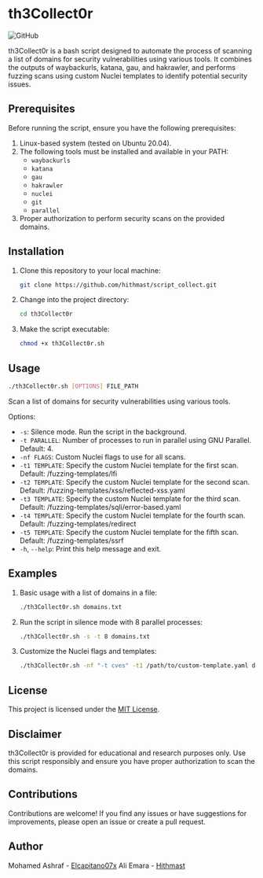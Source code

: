 # th3Collect0r

![GitHub](https://img.shields.io/github/license/hithmast/script_collect)

th3Collect0r is a bash script designed to automate the process of scanning a list of domains for security vulnerabilities using various tools. It combines the outputs of waybackurls, katana, gau, and hakrawler, and performs fuzzing scans using custom Nuclei templates to identify potential security issues.

## Prerequisites

Before running the script, ensure you have the following prerequisites:

1. Linux-based system (tested on Ubuntu 20.04).
2. The following tools must be installed and available in your PATH:
   - `waybackurls`
   - `katana`
   - `gau`
   - `hakrawler`
   - `nuclei`
   - `git`
   - `parallel`
3. Proper authorization to perform security scans on the provided domains.

## Installation

1. Clone this repository to your local machine:

   ```bash
   git clone https://github.com/hithmast/script_collect.git
   ```

2. Change into the project directory:

   ```bash
   cd th3Collect0r
   ```

3. Make the script executable:

   ```bash
   chmod +x th3Collect0r.sh
   ```

## Usage

```bash
./th3Collect0r.sh [OPTIONS] FILE_PATH
```

Scan a list of domains for security vulnerabilities using various tools.

Options:

- `-s`: Silence mode. Run the script in the background.
- `-t PARALLEL`: Number of processes to run in parallel using GNU Parallel. Default: 4.
- `-nf FLAGS`: Custom Nuclei flags to use for all scans.
- `-t1 TEMPLATE`: Specify the custom Nuclei template for the first scan. Default: /fuzzing-templates/lfi
- `-t2 TEMPLATE`: Specify the custom Nuclei template for the second scan. Default: /fuzzing-templates/xss/reflected-xss.yaml
- `-t3 TEMPLATE`: Specify the custom Nuclei template for the third scan. Default: /fuzzing-templates/sqli/error-based.yaml
- `-t4 TEMPLATE`: Specify the custom Nuclei template for the fourth scan. Default: /fuzzing-templates/redirect
- `-t5 TEMPLATE`: Specify the custom Nuclei template for the fifth scan. Default: /fuzzing-templates/ssrf
- `-h`, `--help`: Print this help message and exit.

## Examples

1. Basic usage with a list of domains in a file:

   ```bash
   ./th3Collect0r.sh domains.txt
   ```

2. Run the script in silence mode with 8 parallel processes:

   ```bash
   ./th3Collect0r.sh -s -t 8 domains.txt
   ```

3. Customize the Nuclei flags and templates:

   ```bash
   ./th3Collect0r.sh -nf "-t cves" -t1 /path/to/custom-template.yaml domains.txt
   ```

## License

This project is licensed under the [MIT License](LICENSE).

## Disclaimer

th3Collect0r is provided for educational and research purposes only. Use this script responsibly and ensure you have proper authorization to scan the domains.

## Contributions

Contributions are welcome! If you find any issues or have suggestions for improvements, please open an issue or create a pull request.

## Author

 Mohamed Ashraf - [Elcapitano07x](https://github.com/ElcapitanoO7x)
 Ali Emara - [Hithmast](https://github.com/hithmast)
